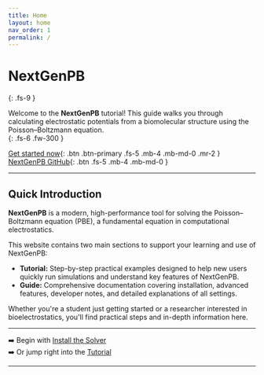 ```yaml
---
title: Home
layout: home
nav_order: 1
permalink: /
---
```


# NextGenPB
{: .fs-9 }

Welcome to the **NextGenPB** tutorial! This guide walks you through calculating electrostatic potentials from a biomolecular structure using the Poisson–Boltzmann equation.  
{: .fs-6 .fw-300 }

[Get started now](/nextgenpb_tutorial/docs/tutorial/){: .btn .btn-primary .fs-5 .mb-4 .mb-md-0 .mr-2 }
[NextGenPB GitHub][Just the Docs repo]{: .btn .fs-5 .mb-4 .mb-md-0 }

---

## Quick Introduction

**NextGenPB** is a modern, high-performance tool for solving the Poisson–Boltzmann equation (PBE), a fundamental equation in computational electrostatics.

This website contains two main sections to support your learning and use of NextGenPB:

- **Tutorial:** Step-by-step practical examples designed to help new users quickly run simulations and understand key features of NextGenPB.  
- **Guide:** Comprehensive documentation covering installation, advanced features, developer notes, and detailed explanations of all settings.

Whether you're a student just getting started or a researcher interested in bioelectrostatics, you'll find practical steps and in-depth information here.

---

➡️ Begin with [Install the Solver](/nextgenpb_tutorial/docs/guide/installation/)  
➡️ Or jump right into the [Tutorial](/nextgenpb_tutorial/docs/tutorial/)

---

[Just the Docs repo]: https://github.com/concept-lab/NextGenPB